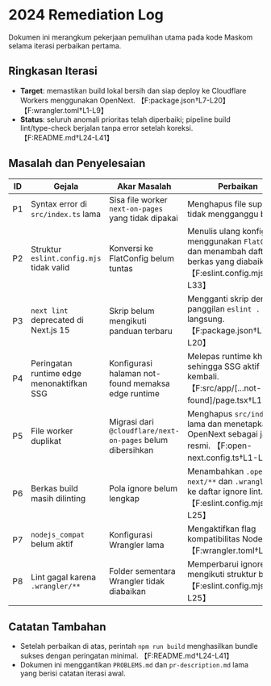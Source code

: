 # 2024 Remediation Log

Dokumen ini merangkum pekerjaan pemulihan utama pada kode Maskom selama iterasi perbaikan pertama.

## Ringkasan Iterasi
- **Target**: memastikan build lokal bersih dan siap deploy ke Cloudflare Workers menggunakan OpenNext. 【F:package.json†L7-L20】【F:wrangler.toml†L1-L9】
- **Status**: seluruh anomali prioritas telah diperbaiki; pipeline build lint/type-check berjalan tanpa error setelah koreksi. 【F:README.md†L24-L41】

## Masalah dan Penyelesaian
| ID | Gejala | Akar Masalah | Perbaikan | Status |
| --- | --- | --- | --- | --- |
| P1 | Syntax error di `src/index.ts` lama | Sisa file worker `next-on-pages` yang tidak dipakai | Menghapus file supaya tidak mengganggu build. | ✅ Selesai |
| P2 | Struktur `eslint.config.mjs` tidak valid | Konversi ke FlatConfig belum tuntas | Menulis ulang konfigurasi menggunakan `FlatCompat` dan menambah daftar berkas yang diabaikan. 【F:eslint.config.mjs†L1-L33】 | ✅ Selesai |
| P3 | `next lint` deprecated di Next.js 15 | Skrip belum mengikuti panduan terbaru | Mengganti skrip dengan panggilan `eslint .` langsung. 【F:package.json†L7-L20】 | ✅ Selesai |
| P4 | Peringatan runtime edge menonaktifkan SSG | Konfigurasi halaman not-found memaksa edge runtime | Melepas runtime khusus sehingga SSG aktif kembali. 【F:src/app/[...not-found]/page.tsx†L1-L15】 | ✅ Selesai |
| P5 | File worker duplikat | Migrasi dari `@cloudflare/next-on-pages` belum dibersihkan | Menghapus `src/index.ts` lama dan menetapkan OpenNext sebagai jalur resmi. 【F:open-next.config.ts†L1-L3】 | ✅ Selesai |
| P6 | Berkas build masih dilinting | Pola ignore belum lengkap | Menambahkan `.open-next/**` dan `.wrangler/**` ke daftar ignore lint. 【F:eslint.config.mjs†L14-L25】 | ✅ Selesai |
| P7 | `nodejs_compat` belum aktif | Konfigurasi Wrangler lama | Mengaktifkan flag kompatibilitas Node.js. 【F:wrangler.toml†L1-L9】 | ✅ Selesai |
| P8 | Lint gagal karena `.wrangler/**` | Folder sementara Wrangler tidak diabaikan | Memperbarui ignore lint mengikuti struktur baru. 【F:eslint.config.mjs†L14-L25】 | ✅ Selesai |

## Catatan Tambahan
- Setelah perbaikan di atas, perintah `npm run build` menghasilkan bundle sukses dengan peringatan minimal. 【F:README.md†L24-L41】
- Dokumen ini menggantikan `PROBLEMS.md` dan `pr-description.md` lama yang berisi catatan iterasi awal.
